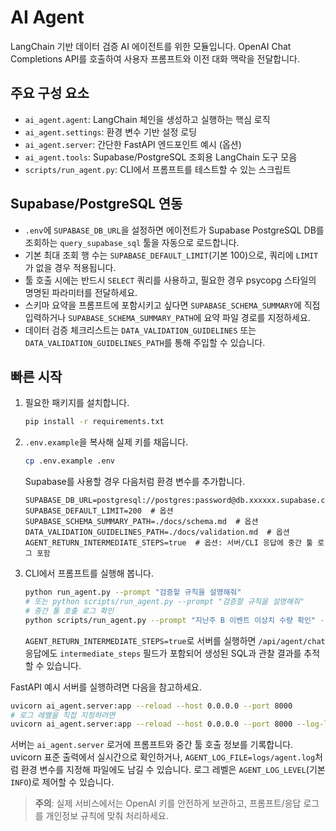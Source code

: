 # AI Agent

LangChain 기반 데이터 검증 AI 에이전트를 위한 모듈입니다. OpenAI Chat Completions API를 호출하여 사용자 프롬프트와 이전 대화 맥락을 전달합니다.

## 주요 구성 요소
- `ai_agent.agent`: LangChain 체인을 생성하고 실행하는 핵심 로직
- `ai_agent.settings`: 환경 변수 기반 설정 로딩
- `ai_agent.server`: 간단한 FastAPI 엔드포인트 예시 (옵션)
- `ai_agent.tools`: Supabase/PostgreSQL 조회용 LangChain 도구 모음
- `scripts/run_agent.py`: CLI에서 프롬프트를 테스트할 수 있는 스크립트

## Supabase/PostgreSQL 연동
- `.env`에 `SUPABASE_DB_URL`을 설정하면 에이전트가 Supabase PostgreSQL DB를 조회하는 `query_supabase_sql` 툴을 자동으로 로드합니다.
- 기본 최대 조회 행 수는 `SUPABASE_DEFAULT_LIMIT`(기본 100)으로, 쿼리에 `LIMIT`가 없을 경우 적용됩니다.
- 툴 호출 시에는 반드시 `SELECT` 쿼리를 사용하고, 필요한 경우 psycopg 스타일의 명명된 파라미터를 전달하세요.
- 스키마 요약을 프롬프트에 포함시키고 싶다면 `SUPABASE_SCHEMA_SUMMARY`에 직접 입력하거나 `SUPABASE_SCHEMA_SUMMARY_PATH`에 요약 파일 경로를 지정하세요.
- 데이터 검증 체크리스트는 `DATA_VALIDATION_GUIDELINES` 또는 `DATA_VALIDATION_GUIDELINES_PATH`를 통해 주입할 수 있습니다.

## 빠른 시작
1. 필요한 패키지를 설치합니다.
   ```bash
   pip install -r requirements.txt
   ```
2. `.env.example`을 복사해 실제 키를 채웁니다.
   ```bash
   cp .env.example .env
   ```
   Supabase를 사용할 경우 다음처럼 환경 변수를 추가합니다.
   ```env
   SUPABASE_DB_URL=postgresql://postgres:password@db.xxxxxx.supabase.co:5432/postgres
   SUPABASE_DEFAULT_LIMIT=200  # 옵션
   SUPABASE_SCHEMA_SUMMARY_PATH=./docs/schema.md  # 옵션
   DATA_VALIDATION_GUIDELINES_PATH=./docs/validation.md  # 옵션
   AGENT_RETURN_INTERMEDIATE_STEPS=true  # 옵션: 서버/CLI 응답에 중간 툴 로그 포함
   ```
3. CLI에서 프롬프트를 실행해 봅니다.
   ```bash
   python run_agent.py --prompt "검증할 규칙을 설명해줘"
   # 또는 python scripts/run_agent.py --prompt "검증할 규칙을 설명해줘"
   # 중간 툴 호출 로그 확인
   python scripts/run_agent.py --prompt "지난주 B 이벤트 이상치 수량 확인" --show-steps
   ```
   `AGENT_RETURN_INTERMEDIATE_STEPS=true`로 서버를 실행하면 `/api/agent/chat` 응답에도 `intermediate_steps` 필드가 포함되어 생성된 SQL과 관찰 결과를 추적할 수 있습니다.

FastAPI 예시 서버를 실행하려면 다음을 참고하세요.
```bash
uvicorn ai_agent.server:app --reload --host 0.0.0.0 --port 8000
# 로그 레벨을 직접 지정하려면
uvicorn ai_agent.server:app --reload --host 0.0.0.0 --port 8000 --log-level info
```

서버는 `ai_agent.server` 로거에 프롬프트와 중간 툴 호출 정보를 기록합니다. uvicorn 표준 출력에서 실시간으로 확인하거나, `AGENT_LOG_FILE=logs/agent.log`처럼 환경 변수를 지정해 파일에도 남길 수 있습니다. 로그 레벨은 `AGENT_LOG_LEVEL`(기본 `INFO`)로 제어할 수 있습니다.

> **주의**: 실제 서비스에서는 OpenAI 키를 안전하게 보관하고, 프롬프트/응답 로그를 개인정보 규칙에 맞춰 처리하세요.

